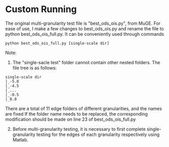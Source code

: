 # Custom Running
The original multi-granularity test file is "best_ods_ois.py", from MuGE. 
For ease of use, I make a few changes to best_ods_ois.py and rename the file to python best_ods_ois_full.py. 
It can be conveniently used through commands
```
python best_ods_ois_full.py [single-scale dir]
```
Note:
1.  The "single-sacle test" folder cannot contain other nested folders. The file tree is as follows:
  ```
  single-scale dir
  |_-5.0
  |_-4.5
  |_...
  |_-0.5
  |_0.0
  ```
  There are a total of 11 edge folders of different granularities, and the names are fixed
  If the folder name needs to be replaced, the corresponding modification should be made on line 23 of best_ods_ois_full.py

2. Before multi-granularity testing, it is necessary to first complete single-granularity testing for the edges of each granularity respectively using Matlab.


